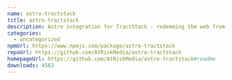 ```yaml
---
name: astro-tractstack
title: astro-tractstack
description: Astro integration for TractStack - redeeming the web from boring experiences
categories:
  - uncategorized
npmUrl: https://www.npmjs.com/package/astro-tractstack
repoUrl: https://github.com/AtRiskMedia/astro-tractstack
homepageUrl: https://github.com/AtRiskMedia/astro-tractstack#readme
downloads: 4563
---
```

